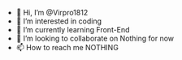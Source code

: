 - 👋 Hi, I’m @Virpro1812
- 👀 I’m interested in coding
- 🌱 I’m currently learning Front-End
- 💞️ I’m looking to collaborate on Nothing for now
- 📫 How to reach me NOTHING

<!---
Virpro1812/Virpro1812 is a ✨ special ✨ repository because its `README.md` (this file) appears on your GitHub profile.
You can click the Preview link to take a look at your changes.
--->
